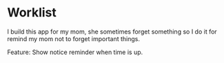 # Worklist

I build this app for my mom, she sometimes forget something so I do it for remind my mom not to forget important things.

Feature: Show notice reminder when time is up.
